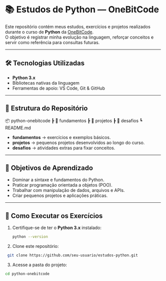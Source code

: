 # 📚 Estudos de Python — OneBitCode

Este repositório contém meus estudos, exercícios e projetos realizados durante o curso de **Python** da [OneBitCode](https://onebitcode.com/).  
O objetivo é registrar minha evolução na linguagem, reforçar conceitos e servir como referência para consultas futuras.

---

## 🛠️ Tecnologias Utilizadas
- **Python 3.x**
- Bibliotecas nativas da linguagem
- Ferramentas de apoio: VS Code, Git & GitHub

---

## 📂 Estrutura do Repositório
📦 python-onebitcode
┣ 📁 fundamentos
┣ 📁 projetos
┣ 📁 desafios
┗ README.md

- **fundamentos** → exercícios e exemplos básicos.
- **projetos** → pequenos projetos desenvolvidos ao longo do curso.
- **desafios** → atividades extras para fixar conceitos.

---

## 🎯 Objetivos de Aprendizado
- Dominar a sintaxe e fundamentos do Python.
- Praticar programação orientada a objetos (POO).
- Trabalhar com manipulação de dados, arquivos e APIs.
- Criar pequenos projetos e aplicações práticas.

---

## 🚀 Como Executar os Exercícios
1. Certifique-se de ter o **Python 3.x** instalado:
   ```bash
   python --version
   
2. Clone este repositório:
 ```bash
  git clone https://github.com/seu-usuario/estudos-python.git
  ````

3. Acesse a pasta do projeto:
  ```bash
  cd python-onebitcode
  ```

